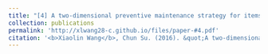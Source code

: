 ```yaml
---
title: "[4] A two-dimensional preventive maintenance strategy for items sold with warranty"
collection: publications
permalink: 'http://xlwang28-c.github.io/files/paper-#4.pdf'
citation: '<b>Xiaolin Wang</b>, Chun Su. (2016). &quot;A two-dimensional preventive maintenance strategy for items sold with warranty.&quot; <i>International Journal of Production Research</i>. 54(19), 5901-5915.'
---
```


